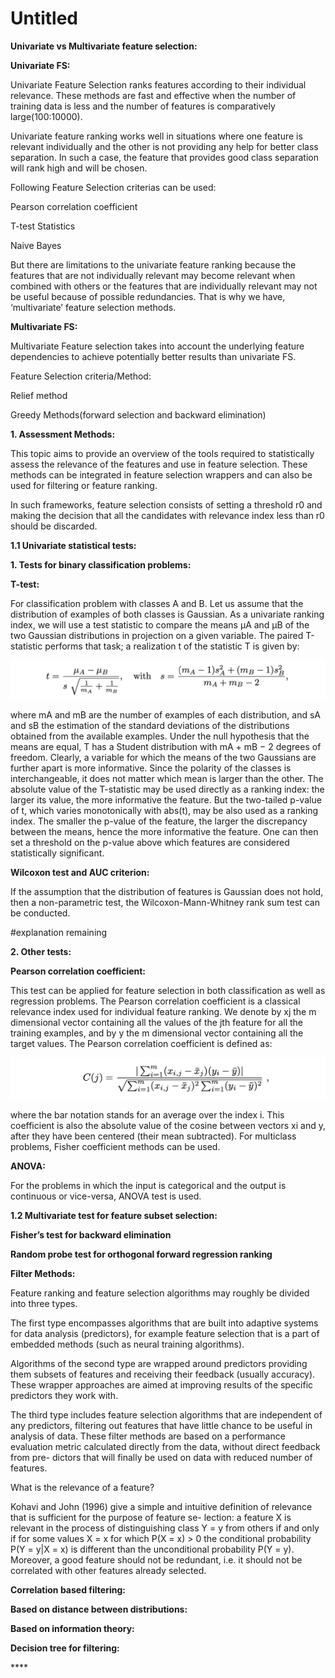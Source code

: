# Untitled

**Univariate vs Multivariate feature selection:**

**Univariate FS:**

Univariate Feature Selection ranks features according to their individual relevance. These methods are fast and effective when the number of training data is less and the number of features is comparatively large\(100:10000\).

Univariate feature ranking works well in situations where one feature is relevant individually and the other is not providing any help for better class separation. In such a case, the feature that provides good class separation will rank high and will be chosen.

Following Feature Selection criterias can be used:

Pearson correlation coefficient

T-test Statistics

Naive Bayes

But there are limitations to the univariate feature ranking because the features that are not individually relevant may become relevant when combined with others or the features that are individually relevant may not be useful because of possible redundancies. That is why we have, ‘multivariate’ feature selection methods.

**Multivariate FS:**

Multivariate Feature selection takes into account the underlying feature dependencies to achieve potentially better results than univariate FS.

Feature Selection criteria/Method:

Relief method

Greedy Methods\(forward selection and backward elimination\)

**1. Assessment Methods:**

This topic aims to provide an overview of the tools required to statistically assess the relevance of the features and use in feature selection. These methods can be integrated in feature selection wrappers and can also be used for filtering or feature ranking.

In such frameworks, feature selection consists of setting a threshold r0 and making the decision that all the candidates with relevance index less than r0 should be discarded.

**1.1 Univariate statistical tests:**

**1. Tests for binary classification problems:**

**T-test:**

For classification problem with classes A and B. Let us assume that the distribution of examples of both classes is Gaussian. As a univariate ranking index, we will use a test statistic to compare the means μA and μB of the two Gaussian distributions in projection on a given variable. The paired T-statistic performs that task; a realization t of the statistic T is given by:

![](.gitbook/assets/2.png)

where mA and mB are the number of examples of each distribution, and sA and sB the estimation of the standard deviations of the distributions obtained from the available examples. Under the null hypothesis that the means are equal, T has a Student distribution with mA + mB − 2 degrees of freedom. Clearly, a variable for which the means of the two Gaussians are further apart is more informative. Since the polarity of the classes is interchangeable, it does not matter which mean is larger than the other. The absolute value of the T-statistic may be used directly as a ranking index: the larger its value, the more informative the feature. But the two-tailed p-value of t, which varies monotonically with abs\(t\), may be also used as a ranking index. The smaller the p-value of the feature, the larger the discrepancy between the means, hence the more informative the feature. One can then set a threshold on the p-value above which features are considered statistically significant.

**Wilcoxon test and AUC criterion:**

If the assumption that the distribution of features is Gaussian does not hold, then a non-parametric test, the Wilcoxon-Mann-Whitney rank sum test can be conducted.

\#explanation remaining

**2. Other tests:**

**Pearson correlation coefficient:**

This test can be applied for feature selection in both classification as well as regression problems. The Pearson correlation coefficient is a classical relevance index used for individual feature ranking. We denote by xj the m dimensional vector containing all the values of the jth feature for all the training examples, and by y the m dimensional vector containing all the target values. The Pearson correlation coefficient is defined as:

![](.gitbook/assets/3.png)

where the bar notation stands for an average over the index i. This coefficient is also the absolute value of the cosine between vectors xi and y, after they have been centered \(their mean subtracted\). For multiclass problems, Fisher coefficient methods can be used.  


**ANOVA:**

For the problems in which the input is categorical and the output is continuous or vice-versa, ANOVA test is used.

**1.2 Multivariate test for feature subset selection:**

**Fisher’s test for backward elimination**

**Random probe test for orthogonal forward regression ranking**

**Filter Methods:**

Feature ranking and feature selection algorithms may roughly be divided into three types.

The first type encompasses algorithms that are built into adaptive systems for data analysis \(predictors\), for example feature selection that is a part of embedded methods \(such as neural training algorithms\).

Algorithms of the second type are wrapped around predictors providing them subsets of features and receiving their feedback \(usually accuracy\). These wrapper approaches are aimed at improving results of the specific predictors they work with.

The third type includes feature selection algorithms that are independent of any predictors, filtering out features that have little chance to be useful in analysis of data. These filter methods are based on a performance evaluation metric calculated directly from the data, without direct feedback from pre- dictors that will finally be used on data with reduced number of features.

What is the relevance of a feature?

Kohavi and John \(1996\) give a simple and intuitive definition of relevance that is sufficient for the purpose of feature se- lection: a feature X is relevant in the process of distinguishing class Y = y from others if and only if for some values X = x for which P\(X = x\) &gt; 0 the conditional probability P\(Y = y\|X = x\) is different than the unconditional probability P\(Y = y\). Moreover, a good feature should not be redundant, i.e. it should not be correlated with other features already selected.

**Correlation based filtering:**

**Based on distance between distributions:**

**Based on information theory:**

**Decision tree for filtering:**

\*\*\*\*

